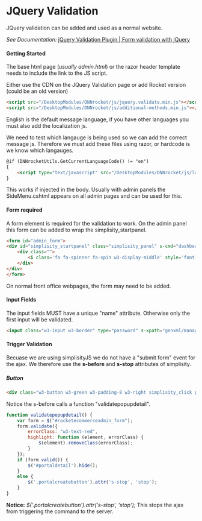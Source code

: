 # JQuery Validation

JQuery validation can be added and used as a normal website.

*See Documentation:* [jQuery Validation Plugin | Form validation with jQuery](https://jqueryvalidation.org/)

#### Getting Started

The base html page (*usually admin.html*) or the razor header template needs to include the link to the JS script.

Either use the CDN on the JQuery Validation page or add Rocket version (could be an old version)

```html
<script src="/DesktopModules/DNNrocket/js/jquery.validate.min.js"></script>
<script src="/DesktopModules/DNNrocket/js/additional-methods.min.js"></script>
```
English is the default message language, if you have other languages you must also add the localization js.

We need to test which langauge is being used so we can add the correct message js.  Therefore we must add these files using razor, or hardcode is we know which langauges.

```html
@if (DNNrocketUtils.GetCurrentLanguageCode() != "en")
{
    <script type="text/javascript" src="/DesktopModules/DNNrocket/js/localization/messages_@(DNNrocketUtils.GetCurrentLanguageCode()).js"></script>
}
```

This works if injected in the body. Usually with admin panels the SideMenu.cshtml appears on all admin pages and can be used for this.

#### Form required

A form element is required for the validation to work.  On the admin panel this form can be added to wrap the simplisity_startpanel.  

```html
<form id="admin_form">
<div id="simplisity_startpanel" class="simplisity_panel" s-cmd="dashboard_get">
    <div class="">
        <i class='fa fa-spinner fa-spin w3-display-middle' style='font-size:48px'>				</i>
    </div>
</div>
</form>
```
On normal front office webpages, the form may need to be added.

#### Input Fields

The input fields MUST have a unique "name" attribute.  Otherwise only the first input will be validated.

```html
<input class="w3-input w3-border" type="password" s-xpath="genxml/managerpassword" id="managerpassword" name='managerpassword' required>
```

#### Trigger Validation

Becuase we are using simplisityJS we do not have a "submit form" event for the ajax.  We therefore use the **s-before** and **s-stop** attributes of simplisity.

##### Button 

```html
<div class="w3-button w3-green w3-padding-8 w3-right simplisity_click portalcreatebutton " s-before="validatepopupdetail" s-cmd="portal_create" s-reload="false" s-post="#portaldetail">Create</div>

```

Notice the s-before calls a function "validatepopupdetail".

```js
function validatepopupdetail() {
    var form = $("#rocketecommerceadmin_form");
    form.validate({
        errorClass: "w3-text-red",
        highlight: function (element, errorClass) {
            $(element).removeClass(errorClass);
        }
    });
    if (form.valid()) {
        $('#portaldetail').hide();
    }
    else {
        $('.portalcreatebutton').attr('s-stop', 'stop');
    }
}
```

**Notice:** *$('.portalcreatebutton').attr('s-stop', 'stop');*  This stops the ajax from triggering the command to the server.